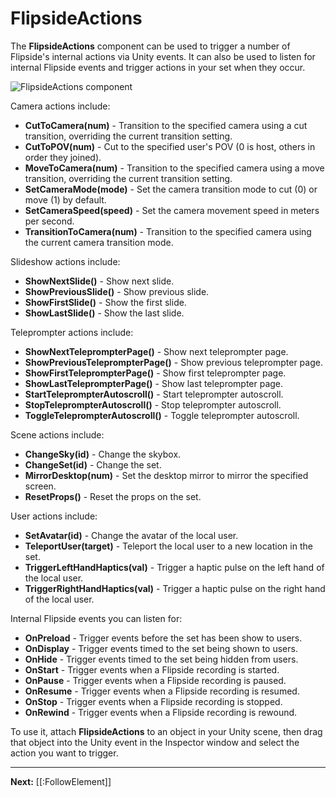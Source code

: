 # FlipsideActions

The **FlipsideActions** component can be used to trigger a number of Flipside's internal actions via Unity events. It can also be used to listen for internal Flipside events and trigger actions in your set when they occur.

![FlipsideActions component](https://flipside.nyc3.cdn.digitaloceanspaces.com/docs/screenshots/flipsideactions-component.png)

Camera actions include:

* **CutToCamera(num)** - Transition to the specified camera using a cut transition, overriding the current transition setting.
* **CutToPOV(num)** - Cut to the specified user's POV (0 is host, others in order they joined).
* **MoveToCamera(num)** - Transition to the specified camera using a move transition, overriding the current transition setting.
* **SetCameraMode(mode)** - Set the camera transition mode to cut (0) or move (1) by default.
* **SetCameraSpeed(speed)** - Set the camera movement speed in meters per second.
* **TransitionToCamera(num)** - Transition to the specified camera using the current camera transition mode.

Slideshow actions include:

* **ShowNextSlide()** - Show next slide.
* **ShowPreviousSlide()** - Show previous slide.
* **ShowFirstSlide()** - Show the first slide.
* **ShowLastSlide()** - Show the last slide.

Teleprompter actions include:

* **ShowNextTeleprompterPage()** - Show next teleprompter page.
* **ShowPreviousTeleprompterPage()** - Show previous teleprompter page.
* **ShowFirstTeleprompterPage()** - Show first teleprompter page.
* **ShowLastTeleprompterPage()** - Show last teleprompter page.
* **StartTeleprompterAutoscroll()** - Start teleprompter autoscroll.
* **StopTeleprompterAutoscroll()** - Stop teleprompter autoscroll.
* **ToggleTeleprompterAutoscroll()** - Toggle teleprompter autoscroll.

Scene actions include:

* **ChangeSky(id)** - Change the skybox.
* **ChangeSet(id)** - Change the set.
* **MirrorDesktop(num)** - Set the desktop mirror to mirror the specified screen.
* **ResetProps()** - Reset the props on the set.

User actions include:

* **SetAvatar(id)** - Change the avatar of the local user.
* **TeleportUser(target)** - Teleport the local user to a new location in the set.
* **TriggerLeftHandHaptics(val)** - Trigger a haptic pulse on the left hand of the local user.
* **TriggerRightHandHaptics(val)** - Trigger a haptic pulse on the right hand of the local user.

Internal Flipside events you can listen for:

* **OnPreload** - Trigger events before the set has been show to users.
* **OnDisplay** - Trigger events timed to the set being shown to users.
* **OnHide** - Trigger events timed to the set being hidden from users.
* **OnStart** - Trigger events when a Flipside recording is started.
* **OnPause** - Trigger events when a Flipside recording is paused.
* **OnResume** - Trigger events when a Flipside recording is resumed.
* **OnStop** - Trigger events when a Flipside recording is stopped.
* **OnRewind** - Trigger events when a Flipside recording is rewound.

To use it, attach **FlipsideActions** to an object in your Unity scene, then drag that object into the Unity event in the Inspector window and select the action you want to trigger.

---

**Next:** [[:FollowElement]]
